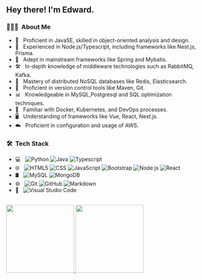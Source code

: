 
<h2> Hey there! I'm Edward.</h2>

<h3> 👨🏻‍💻 &nbsp;About Me </h3>

- 🤔 &nbsp; Proficient in JavaSE, skilled in object-oriented analysis and design.
- 🌟  &nbsp; Experienced in Node.js/Typescript, including frameworks like Nest.js, Prisma.
- 🌟 &nbsp;  Adept in mainstream frameworks like Spring and Mybatis.
- 🛠️  &nbsp; In-depth knowledge of middleware technologies such as RabbitMQ, Kafka.
- 💾  &nbsp; Mastery of distributed NoSQL databases like Redis, Elasticsearch.
- 📝  &nbsp; Proficient in version control tools like Maven, Git.
- 📊  &nbsp; Knowledgeable in MySQL,Postgresql and SQL optimization techniques.
- 🐳  &nbsp; Familiar with Docker, Kubernetes, and DevOps processes.
- 🖥️  &nbsp; Understanding of frameworks like Vue, React, Next.js.
- ☁️  &nbsp; Proficient in configuration and usage of AWS.

<h3> 🛠 &nbsp;Tech Stack</h3>

- 💻 &nbsp;
  ![Python](https://img.shields.io/badge/-Python-333333?style=flat&logo=python)
  ![Java](https://img.shields.io/badge/-Java-333333?style=flat&logo=Java&logoColor=007396)
  ![Typescript](https://img.shields.io/badge/-Typescript-333333?style=flat&logo=C%2B%2B&logoColor=00599C)
- 🌐 &nbsp;
  ![HTML5](https://img.shields.io/badge/-HTML5-333333?style=flat&logo=HTML5)
  ![CSS](https://img.shields.io/badge/-CSS-333333?style=flat&logo=CSS3&logoColor=1572B6)
  ![JavaScript](https://img.shields.io/badge/-JavaScript-333333?style=flat&logo=javascript)
  ![Bootstrap](https://img.shields.io/badge/-Bootstrap-333333?style=flat&logo=bootstrap&logoColor=563D7C)
  ![Node.js](https://img.shields.io/badge/-Node.js-333333?style=flat&logo=node.js)
  ![React](https://img.shields.io/badge/-React-333333?style=flat&logo=react)
- 🛢 &nbsp;
  ![MySQL](https://img.shields.io/badge/-MySQL-333333?style=flat&logo=mysql)
  ![MongoDB](https://img.shields.io/badge/-MongoDB-333333?style=flat&logo=mongodb)
- ⚙️ &nbsp;
  ![Git](https://img.shields.io/badge/-Git-333333?style=flat&logo=git)
  ![GitHub](https://img.shields.io/badge/-GitHub-333333?style=flat&logo=github)
  ![Markdown](https://img.shields.io/badge/-Markdown-333333?style=flat&logo=markdown)
- 🔧 &nbsp;
  ![Visual Studio Code](https://img.shields.io/badge/-Visual%20Studio%20Code-333333?style=flat&logo=visual-studio-code&logoColor=007ACC)

<br/>

<a href="https://github.com/AVS1508">
  <img height="180em" src="https://github-readme-stats.vercel.app/api?username=EdwardLi-coder&theme=buefy&show_icons=true" />
  <img height="180em" src="https://github-readme-stats.vercel.app/api/top-langs/?username=EdwardLi-coder&theme=buefy&layout=compact" />
</a>

<br/>
